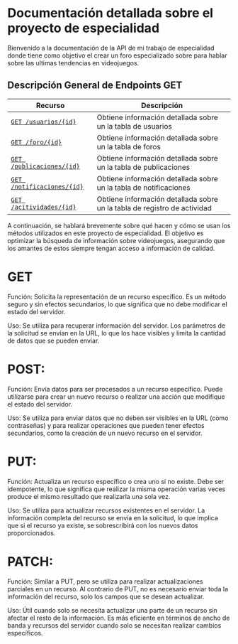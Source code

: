 # Documentación detallada sobre el proyecto de especialidad

Bienvenido a la documentación de la API de mi trabajo de especialidad donde tiene como objetivo el crear un foro especializado sobre para hablar sobre las ultimas tendencias en videojuegos.

## Descripción General de Endpoints GET

| Recurso                    | Descripción |
| -------------------------- | ----------- |
| [`GET /usuarios/{id}`](./endpoints/get-usuarios-id.md)          | Obtiene información detallada sobre un la tabla de usuarios |
| [`GET /foro/{id}`](./endpoints/get-foro-id.md)          | Obtiene información detallada sobre un la tabla de foros |
| [`GET /publicaciones/{id}`](./endpoints/get-publicaciones-id.md)          | Obtiene información detallada sobre un la tabla de publicaciones |
| [`GET /notificaciones/{id}`](./endpoints/get-notificaciones-id.md)          | Obtiene información detallada sobre un la tabla de notificaciones |
| [`GET /acitividades/{id}`](./endpoints/get-registro-actividad-id.md)          | Obtiene información detallada sobre un la tabla de registro de actividad |

A continuación, se hablará brevemente sobre qué hacen y cómo se usan los métodos utilizados en este proyecto de especialidad. El objetivo es optimizar la búsqueda de información sobre videojuegos, asegurando que los amantes de estos siempre tengan acceso a información de calidad.

# GET

Función: Solicita la representación de un recurso específico. Es un método seguro y sin efectos secundarios, lo que significa que no debe modificar el estado del servidor.

Uso: Se utiliza para recuperar información del servidor. Los parámetros de la solicitud se envían en la URL, lo que los hace visibles y limita la cantidad de datos que se pueden enviar.

# POST:

Función: Envía datos para ser procesados a un recurso específico. Puede utilizarse para crear un nuevo recurso o realizar una acción que modifique el estado del servidor.

Uso: Se utiliza para enviar datos que no deben ser visibles en la URL (como contraseñas) y para realizar operaciones que pueden tener efectos secundarios, como la creación de un nuevo recurso en el servidor.

# PUT:

Función: Actualiza un recurso específico o crea uno si no existe. Debe ser idempotente, lo que significa que realizar la misma operación varias veces produce el mismo resultado que realizarla una sola vez.

Uso: Se utiliza para actualizar recursos existentes en el servidor. La información completa del recurso se envía en la solicitud, lo que implica que si el recurso ya existe, se sobrescribirá con los nuevos datos proporcionados.

# PATCH:

Función: Similar a PUT, pero se utiliza para realizar actualizaciones parciales en un recurso. Al contrario de PUT, no es necesario enviar toda la información del recurso, solo los campos que se desean actualizar.

Uso: Útil cuando solo se necesita actualizar una parte de un recurso sin afectar el resto de la información. Es más eficiente en términos de ancho de banda y recursos del servidor cuando solo se necesitan realizar cambios específicos.
